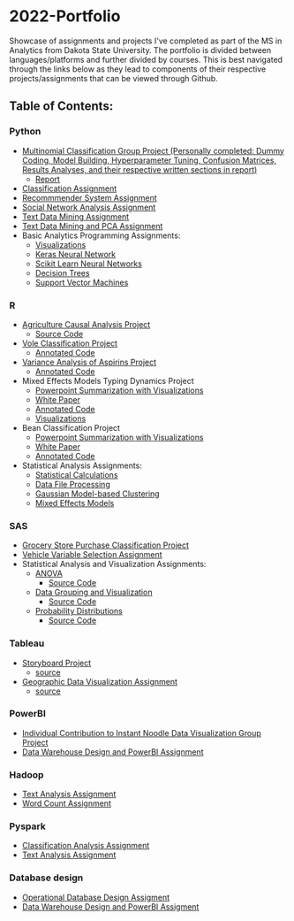 # 2022-Portfolio
Showcase of assignments and projects I've completed as part of the MS in Analytics from Dakota State University. The portfolio is divided between languages/platforms and further divided by courses. This is best navigated through the links below as they lead to components of their respective projects/assignments that can be viewed through Github.

## Table of Contents:

### Python
* [Multinomial Classification Group Project (Personally completed: Dummy Coding, Model Building, Hyperparameter Tuning, Confusion Matrices, Results Analyses, and their respective written sections in report)](https://github.com/ggunaward/2022-Portfolio/blob/master/Jupyter_Notebooks%20-%20Python/INFS%20768%20-%20Predictive%20Analytics/Multinomial%20Classification%20Group%20Project/Milestone3_Var_Sel___Data_Mod_v1_3.ipynb)
  + [Report](https://github.com/ggunaward/2022-Portfolio/blob/master/Jupyter_Notebooks%20-%20Python/INFS%20768%20-%20Predictive%20Analytics/Multinomial%20Classification%20Group%20Project/Final%20Report.pdf)
* [Classification Assignment](https://github.com/ggunaward/2022-Portfolio/blob/master/Jupyter_Notebooks%20-%20Python/INFS%20770%20-%20Data%20Mining%20Applications/Classification%20Assignment/770_hw1_Gunawardena.ipynb)
* [Recommmender System Assignment](https://github.com/ggunaward/2022-Portfolio/blob/master/Jupyter_Notebooks%20-%20Python/INFS%20770%20-%20Data%20Mining%20Applications/Recommender%20System%20Assignment/770_hw2_Gunawardena.ipynb)
* [Social Network Analysis Assignment](https://github.com/ggunaward/2022-Portfolio/blob/master/Jupyter_Notebooks%20-%20Python/INFS%20770%20-%20Data%20Mining%20Applications/Social%20Network%20Analysis%20Assignment/770_hw5_gunawardena.ipynb)
* [Text Data Mining Assignment](https://github.com/ggunaward/2022-Portfolio/blob/master/Jupyter_Notebooks%20-%20Python/INFS%20770%20-%20Data%20Mining%20Applications/Text%20Data%20Mining%20Assignment/770_hw3_gunawardena.ipynb)
* [Text Data Mining and PCA Assignment](https://github.com/ggunaward/2022-Portfolio/blob/master/Jupyter_Notebooks%20-%20Python/INFS%20770%20-%20Data%20Mining%20Applications/Text%20Data%20Mining%20and%20PCA%20Assignment/770_hw4_gunawardena.ipynb)
* Basic Analytics Programming Assignments:
  + [Visualizations](https://github.com/ggunaward/2022-Portfolio/blob/master/Jupyter_Notebooks%20-%20Python/INFS%20772%20-%20Data%20Analytics%20Programming%20Basics/Assignment%203%20-%20Gavin%20Gunawardena.ipynb)
  + [Keras Neural Network](https://github.com/ggunaward/2022-Portfolio/blob/master/Jupyter_Notebooks%20-%20Python/INFS%20772%20-%20Data%20Analytics%20Programming%20Basics/Assignment%204%20-%20Gavin%20Gunawardena.ipynb)
  + [Scikit Learn Neural Networks](https://github.com/ggunaward/2022-Portfolio/blob/master/Jupyter_Notebooks%20-%20Python/INFS%20768%20-%20Predictive%20Analytics/Assignments/Assignment%203%20-%20Gavin%20Gunawardena.ipynb)
  + [Decision Trees](https://github.com/ggunaward/2022-Portfolio/blob/master/Jupyter_Notebooks%20-%20Python/INFS%20768%20-%20Predictive%20Analytics/Assignments/Assignment%202%20Gavin%20Gunawardena%20v1.ipynb)
  + [Support Vector Machines](https://github.com/ggunaward/2022-Portfolio/blob/master/Jupyter_Notebooks%20-%20Python/INFS%20768%20-%20Predictive%20Analytics/Assignments/Assignment%204%20-%20Gavin%20Gunawardena%20v1.ipynb)
### R
* [Agriculture Causal Analysis Project](https://github.com/ggunaward/2022-Portfolio/blob/master/R/STAT%20600%20-%20Statistical%20Programming/Final%20Project%20-%20Causal%20Analysis%20on%20Farm%20Harvests/Gavin.Gunawardena.Final-Project-R-v1.pdf)
  + [Source Code](https://github.com/ggunaward/2022-Portfolio/blob/master/R/STAT%20600%20-%20Statistical%20Programming/Final%20Project%20-%20Causal%20Analysis%20on%20Farm%20Harvests/Gavin.Gunawardena.Final%20Project-R-v1.Rmd)
* [Vole Classification Project](https://github.com/ggunaward/2022-Portfolio/blob/master/R/STAT%20601%20-%20Applied%20Statistics%20I/Project%201%20-%20Vole%20Classification/Project_1_Gavin_Gunawardena%20v1.1.pdf)
  + [Annotated Code](https://github.com/ggunaward/2022-Portfolio/blob/master/R/STAT%20601%20-%20Applied%20Statistics%20I/Project%201%20-%20Vole%20Classification/Project-1-Annotated-Code-Gavin-Gunawardena%20v1.1.pdf)
* [Variance Analysis of Aspirins Project](https://github.com/ggunaward/2022-Portfolio/blob/master/R/STAT%20601%20-%20Applied%20Statistics%20I/Project%203%20-%20Variance%20Analysis%20Aspirins/Project_3_v1_Gavin_Gunawardena.pdf)
  + [Annotated Code](https://github.com/ggunaward/2022-Portfolio/blob/master/R/STAT%20601%20-%20Applied%20Statistics%20I/Project%203%20-%20Variance%20Analysis%20Aspirins/Project_3_Annotated_Code_Gavin_Gunawardena.pdf)
* Mixed Effects Models Typing Dynamics Project
  + [Powerpoint Summarization with Visualizations](https://github.com/ggunaward/2022-Portfolio/blob/master/R/STAT%20601%20-%20Applied%20Statistics%20I/Project%204%20-%20Mixed%20Effects%20Model%20Analysis%20Typing%20Dynamics/Project%204_STAT_601%20Powerpoint%20-%20Gavin%20Gunawardena.pdf)
  + [White Paper](https://github.com/ggunaward/2022-Portfolio/blob/master/R/STAT%20601%20-%20Applied%20Statistics%20I/Project%204%20-%20Mixed%20Effects%20Model%20Analysis%20Typing%20Dynamics/Project%204%20White%20Paper%20-%20Gavin%20Gunawardena.pdf) 
  + [Annotated Code](https://github.com/ggunaward/2022-Portfolio/blob/master/R/STAT%20601%20-%20Applied%20Statistics%20I/Project%204%20-%20Mixed%20Effects%20Model%20Analysis%20Typing%20Dynamics/Project%204%20Annotated%20Code%20-%20Gavin%20Gunawardena.pdf)
  + [Visualizations](https://github.com/ggunaward/2022-Portfolio/blob/master/R/STAT%20601%20-%20Applied%20Statistics%20I/Project%204%20-%20Mixed%20Effects%20Model%20Analysis%20Typing%20Dynamics/Project%204%20Code%20Output.pdf)
* Bean Classification Project
  + [Powerpoint Summarization with Visualizations](https://github.com/ggunaward/2022-Portfolio/blob/master/R/STAT%20602%20-%20Applied%20Statistics%20II/Classification%20Project%20Seeds/Midterm%20Project%20Powerpoint%20-%20Gavin%20Gunawardena.pdf)
  + [White Paper](https://github.com/ggunaward/2022-Portfolio/blob/master/R/STAT%20602%20-%20Applied%20Statistics%20II/Classification%20Project%20Seeds/Midterm%20Project%20-%20Gavin%20Gunawardena.pdf) 
  + [Annotated Code](https://github.com/ggunaward/2022-Portfolio/blob/master/R/STAT%20602%20-%20Applied%20Statistics%20II/Classification%20Project%20Seeds/Stat-602-Midterm-Annotated-Code---Gavin-Gunawardena.pdf)
* Statistical Analysis Assignments:
  + [Statistical Calculations](https://github.com/ggunaward/2022-Portfolio/blob/master/R/STAT%20600%20-%20Statistical%20Programming/Assignments/Assignment%206/Gavin.Gunawardena.6-R-v1.pdf)
  + [Data File Processing](https://github.com/ggunaward/2022-Portfolio/blob/master/R/STAT%20600%20-%20Statistical%20Programming/Assignments/Assignment%208/Gavin.Gunawardena.8-R%20v1.pdf)
  + [Gaussian Model-based Clustering](https://github.com/ggunaward/2022-Portfolio/blob/master/R/STAT%20601%20-%20Applied%20Statistics%20I/Gaussian%20Model-based%20clustering%20Assignment/Homework%204.pdf)
  + [Mixed Effects Models](https://github.com/ggunaward/2022-Portfolio/blob/master/R/STAT%20601%20-%20Applied%20Statistics%20I/Mixed%20Effects%20Model%20Assignment/Homework%209.pdf)
### SAS
* [Grocery Store Purchase Classification Project](https://github.com/ggunaward/2022-Portfolio/blob/master/SAS/INFS%20762%20-%20Data%20Warehousing%20and%20Mining/Purchase%20Classification%20Project/Project%201%20Gavin%20Gunawardena.pdf)
* [Vehicle Variable Selection Assignment](https://github.com/ggunaward/2022-Portfolio/blob/master/SAS/INFS%20762%20-%20Data%20Warehousing%20and%20Mining/Vehicle%20Variable%20Selection%20Assignment/Assignment_1_Gavin_Gunawardena_v1.0.pdf)
* Statistical Analysis and Visualization Assignments:
  + [ANOVA](https://github.com/ggunaward/2022-Portfolio/blob/master/SAS/STAT%20600%20-%20Statistical%20Programming/Assignment%205/Gavin.Gunawardena.5%20-%20SAS%20v1.1.pdf)
    - [Source Code](https://github.com/ggunaward/2022-Portfolio/blob/master/SAS/STAT%20600%20-%20Statistical%20Programming/Assignment%205/Gavin.Gunawardena.5%20-%20SAS%20v1.1.sas)
  + [Data Grouping and Visualization](https://github.com/ggunaward/2022-Portfolio/blob/master/SAS/STAT%20600%20-%20Statistical%20Programming/Assignment%207/Gavin.Gunawardena.7-SAS-v1.2-results.pdf)
    - [Source Code](https://github.com/ggunaward/2022-Portfolio/blob/master/SAS/STAT%20600%20-%20Statistical%20Programming/Assignment%207/Gavin.Gunawardena.7-SAS-v1.2.sas)
  + [Probability Distributions](https://github.com/ggunaward/2022-Portfolio/blob/master/SAS/STAT%20600%20-%20Statistical%20Programming/Assignment%209/Gavin.Gunawardena.9-SAS-results.pdf)
    - [Source Code](https://github.com/ggunaward/2022-Portfolio/blob/master/SAS/STAT%20600%20-%20Statistical%20Programming/Assignment%209/Gavin.Gunawardena.9-SAS-code%20v1.1.sas)
### Tableau
* [Storyboard Project](https://github.com/ggunaward/2022-Portfolio/blob/master/Tableau_%26_PowerBI/INFS%20776%20-%20Data%20Visualization/Assignments/Assignment%203%20-%20Gavin%20Gunawardena.pdf)
  + [source](https://github.com/ggunaward/2022-Portfolio/tree/master/Tableau_%26_PowerBI/INFS%20776%20-%20Data%20Visualization/Assignments)
* [Geographic Data Visualization Assignment](https://github.com/ggunaward/2022-Portfolio/blob/master/Tableau_%26_PowerBI/INFS%20776%20-%20Data%20Visualization/Assignments/Assignment%202%20-%20Gavin%20Gunawardena.pdf)
  + [source](https://github.com/ggunaward/2022-Portfolio/tree/master/Tableau_%26_PowerBI/INFS%20776%20-%20Data%20Visualization/Assignments)
### PowerBI
* [Individual Contribution to Instant Noodle Data Visualization Group Project](https://github.com/ggunaward/2022-Portfolio/blob/master/Tableau_%26_PowerBI/INFS%20776%20-%20Data%20Visualization/Final%20Project%20-%20Instant%20Noodle%20Data%20Visualization/Storyline%20-%20Instant%20Noodle%20Total%20Sales%20and%20Sales%20Growth.pdf)
* [Data Warehouse Design and PowerBI Assignment](https://github.com/ggunaward/2022-Portfolio/blob/master/Data%20Warehouse%20and%20OLTP%20design/INFS%20762%20-%20Data%20Warehousing%20and%20Mining/Assignment%203%20-%20Gavin%20Gunawardena%20v1.0.pdf)
### Hadoop
* [Text Analysis Assignment](https://github.com/ggunaward/2022-Portfolio/blob/master/Hadoop/INFS%20774%20-%20Big%20Data%20Analytics/Assignment%203/Assignment%203%20-%20Gavin%20Gunawardena.pdf)
* [Word Count Assignment](https://github.com/ggunaward/2022-Portfolio/blob/master/Hadoop/INFS%20774%20-%20Big%20Data%20Analytics/Assignment%202/Assignment%202%20-%20Gavin%20Gunawardena.pdf)
### Pyspark
* [Classification Analysis Assignment](https://github.com/ggunaward/2022-Portfolio/blob/master/Jupyter_Notebooks%20-%20PySpark/INFS%20774%20-%20Big%20Data%20Analytics/Assign5%20-%20Gavin%20Gunawardena.ipynb)
* [Text Analysis Assignment](https://github.com/ggunaward/2022-Portfolio/blob/master/Jupyter_Notebooks%20-%20PySpark/INFS%20774%20-%20Big%20Data%20Analytics/avgwordlength_Gavin_Gunawardena.ipynb)
### Database design
* [Operational Database Design Assigment](https://github.com/ggunaward/2022-Portfolio/blob/master/Data%20Warehouse%20and%20OLTP%20design/INFS%20762%20-%20Data%20Warehousing%20and%20Mining/Assignment%202%20-%20Gavin%20Gunawardena%20v1.pdf)
* [Data Warehouse Design and PowerBI Assigment](https://github.com/ggunaward/2022-Portfolio/blob/master/Data%20Warehouse%20and%20OLTP%20design/INFS%20762%20-%20Data%20Warehousing%20and%20Mining/Assignment%203%20-%20Gavin%20Gunawardena%20v1.0.pdf)
